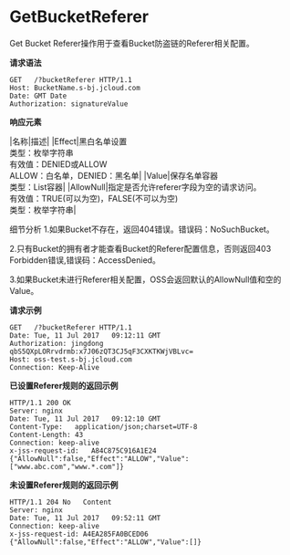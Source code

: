 # GetBucketReferer

Get Bucket Referer操作用于查看Bucket防盗链的Referer相关配置。 

**请求语法**
```
GET   /?bucketReferer HTTP/1.1
Host: BucketName.s-bj.jcloud.com
Date: GMT Date
Authorization: signatureValue
```
**响应元素**

|名称|描述|
|Effect|黑白名单设置<br>类型：枚举字符串<br>有效值：DENIED或ALLOW<br>ALLOW：白名单，DENIED：黑名单|
|Value|保存名单容器<br>类型：List<String>容器|
|AllowNull|指定是否允许referer字段为空的请求访问。<br>有效值：TRUE(可以为空)，FALSE(不可以为空)<br>类型：枚举字符串|

细节分析
1.如果Bucket不存在，返回404错误。错误码：NoSuchBucket。

2.只有Bucket的拥有者才能查看Bucket的Referer配置信息，否则返回403 Forbidden错误,错误码：AccessDenied。

3.如果Bucket未进行Referer相关配置，OSS会返回默认的AllowNull值和空的Value。

**请求示例**
```
GET   /?bucketReferer HTTP/1.1
Date: Tue, 11 Jul 2017   09:12:11 GMT
Authorization: jingdong   qbS5QXpLORrvdrmb:x7J06zQT3CJ5qF3CXKTKWjVBLvc=
Host: oss-test.s-bj.jcloud.com
Connection: Keep-Alive
```

**已设置Referer规则的返回示例**
```
HTTP/1.1 200 OK
Server: nginx
Date: Tue, 11 Jul 2017   09:12:10 GMT
Content-Type:   application/json;charset=UTF-8
Content-Length: 43
Connection: keep-alive
x-jss-request-id:   A84C875C916A1E24
{"AllowNull":false,"Effect":"ALLOW","Value":["www.abc.com","www.*.com"]}
```

**未设置Referer规则的返回示例**
```
HTTP/1.1 204 No   Content
Server: nginx
Date: Tue, 11 Jul 2017   09:52:11 GMT
Connection: keep-alive
x-jss-request-id: A4EA285FA0BCED06
{"AllowNull":false,"Effect":"ALLOW","Value":[]}
```
